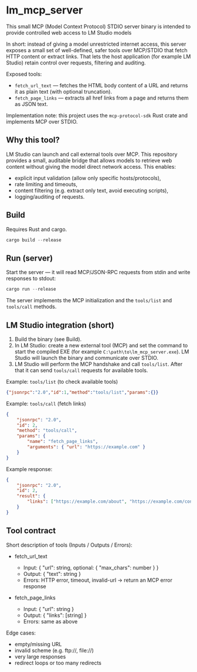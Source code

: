 # lm_mcp_server

This small MCP (Model Context Protocol) STDIO server binary is intended to provide controlled web access to LM Studio models

In short: instead of giving a model unrestricted internet access, this server exposes a small set of well-defined, safer tools over MCP/STDIO that fetch HTTP content or extract links. That lets the host application (for example LM Studio) retain control over requests, filtering and auditing.

Exposed tools:

- `fetch_url_text` — fetches the HTML body content of a URL and returns it as plain text (with optional truncation).
- `fetch_page_links` — extracts all href links from a page and returns them as JSON text.

Implementation note: this project uses the `mcp-protocol-sdk` Rust crate and implements MCP over STDIO.

## Why this tool?

LM Studio can launch and call external tools over MCP. This repository provides a small, auditable bridge that allows models to retrieve web content without giving the model direct network access. This enables:

- explicit input validation (allow only specific hosts/protocols),
- rate limiting and timeouts,
- content filtering (e.g. extract only text, avoid executing scripts),
- logging/auditing of requests.

## Build

Requires Rust and cargo.

```powershell
cargo build --release
```

## Run (server)

Start the server — it will read MCP/JSON-RPC requests from stdin and write responses to stdout:

```powershell
cargo run --release
```

The server implements the MCP initialization and the `tools/list` and `tools/call` methods.

## LM Studio integration (short)

1. Build the binary (see Build).
2. In LM Studio: create a new external tool (MCP) and set the command to start the compiled EXE (for example `C:\path\to\lm_mcp_server.exe`). LM Studio will launch the binary and communicate over STDIO.
3. LM Studio will perform the MCP handshake and call `tools/list`. After that it can send `tools/call` requests for available tools.

Example: `tools/list` (to check available tools)

```json
{"jsonrpc":"2.0","id":1,"method":"tools/list","params":{}}
```

Example: `tools/call` (fetch links)

```json
{
    "jsonrpc": "2.0",
    "id": 2,
    "method": "tools/call",
    "params": {
        "name": "fetch_page_links",
        "arguments": { "url": "https://example.com" }
    }
}
```

Example response:

```json
{
    "jsonrpc": "2.0",
    "id": 2,
    "result": {
        "links": ["https://example.com/about", "https://example.com/contact"]
    }
}
```

## Tool contract

Short description of tools (Inputs / Outputs / Errors):

- fetch_url_text
  - Input: { "url": string, optional: { "max_chars": number } }
  - Output: { "text": string }
  - Errors: HTTP error, timeout, invalid-url -> return an MCP error response

- fetch_page_links
  - Input: { "url": string }
  - Output: { "links": [string] }
  - Errors: same as above

Edge cases:

- empty/missing URL
- invalid scheme (e.g. ftp://, file://)
- very large responses
- redirect loops or too many redirects
